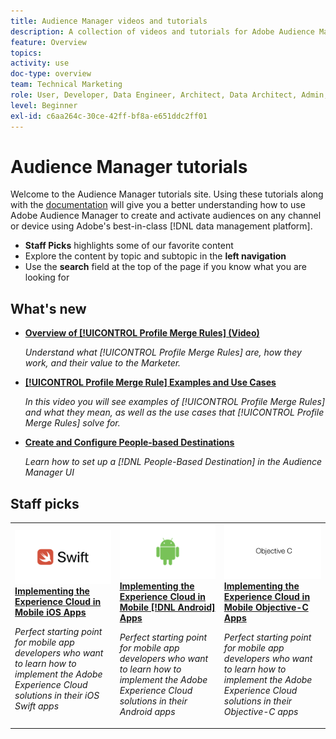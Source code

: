 ```yaml
---
title: Audience Manager videos and tutorials
description: A collection of videos and tutorials for Adobe Audience Manager.
feature: Overview
topics:
activity: use
doc-type: overview
team: Technical Marketing
role: User, Developer, Data Engineer, Architect, Data Architect, Admin, Leader
level: Beginner
exl-id: c6aa264c-30ce-42ff-bf8a-e651ddc2ff01
---
```

# Audience Manager tutorials

Welcome to the Audience Manager tutorials site. Using these tutorials along with the [documentation](https://experienceleague.adobe.com/docs/audience-manager/user-guide/aam-home.html) will give you a better understanding how to use Adobe Audience Manager to create and activate audiences on any channel or device using Adobe's best-in-class [!DNL data management platform].

* **Staff Picks** highlights some of our favorite content
* Explore the content by topic and subtopic in the **left navigation**
* Use the **search** field at the top of the page if you know what you are looking for

## What's new

* **[Overview of [!UICONTROL Profile Merge Rules] (Video)](build-and-manage-audiences/profile-merge/overview-of-profile-merge-rules.md)**

    *Understand what [!UICONTROL Profile Merge Rules] are, how they work, and their value to the Marketer.*

* **[[!UICONTROL Profile Merge Rule] Examples and Use Cases](build-and-manage-audiences/profile-merge/profile-merge-rule-examples-and-use-cases.md)**

    *In this video you will see examples of [!UICONTROL Profile Merge Rules] and what they mean, as well as the use cases that [!UICONTROL Profile Merge Rules] solve for.*

* **[Create and Configure People-based Destinations](data-activation/people-based-destinations/create-and-configure-people-based-destinations.md)**

    *Learn how to set up a [!DNL People-Based Destination] in the Audience Manager UI*

## Staff picks

<table>
<tr>
  <td>
    <a href="https://experienceleague.adobe.com/docs/launch-learn/implementing-in-mobile-ios-swift-apps-with-launch/index.html?lang=en">
      <img alt="thumbnail image for the 'Implementing the Experience Cloud in Mobile iOS Swift Applications' tutorial" src="assets/thumb_swift.png" />
    </a>
    <div>
      <a href="https://experienceleague.adobe.com/docs/launch-learn/implementing-in-mobile-ios-swift-apps-with-launch/index.html?lang=en">
    <strong>Implementing the Experience Cloud in Mobile iOS Apps</strong>
    </a>
    </div>
    <p>
    <em>Perfect starting point for mobile app developers who want to learn how to implement the Adobe Experience Cloud solutions in their iOS Swift apps</em>
    <p>
  </td>
  <td>
    <a href="https://experienceleague.adobe.com/docs/launch-learn/implementing-in-mobile-android-apps-with-launch/index.html?lang=en">
      <img alt="thumbnail image for the 'Implementing the Experience Cloud in Mobile Android Applications' tutorial" src="assets/thumb_android.png" />
    </a>
    <div>
      <a href="https://experienceleague.adobe.com/docs/launch-learn/implementing-in-mobile-android-apps-with-launch/index.html?lang=en">
    <strong>Implementing the Experience Cloud in Mobile [!DNL Android] Apps</strong>
    </a>
    </div>
    <p>
    <em>Perfect starting point for mobile app developers who want to learn how to implement the Adobe Experience Cloud solutions in their Android apps</em>
    <p>
  </td>
  <td>
    <a href="https://experienceleague.adobe.com/docs/launch-learn/implementing-in-mobile-ios-objective-c-apps-with-launch/index.html?lang=en">
      <img alt="thumbnail image for the 'Implementing the Experience Cloud in Mobile Objective-C Applications' tutorial" src="assets/thumb_objective_c.png" />
    </a>
    <div>
      <a href="https://experienceleague.adobe.com/docs/launch-learn/implementing-in-mobile-ios-objective-c-apps-with-launch/index.html?lang=en">
    <strong>Implementing the Experience Cloud in Mobile Objective-C Apps</strong>
    </a>
    </div>
    <p>
    <em>Perfect starting point for mobile app developers who want to learn how to implement the Adobe Experience Cloud solutions in their Objective-C apps</em>
    <p>
  </td>
</tr>
</table>
